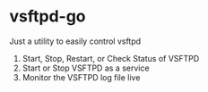# vsftpd-go
Just a utility to easily control vsftpd
1. Start, Stop, Restart, or Check Status of VSFTPD
2. Start or Stop VSFTPD as a service
3. Monitor the VSFTPD log file live
